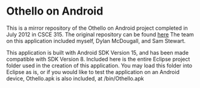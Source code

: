 Othello on Android
===============

This is a mirror repository of the Othello on Android project completed in July 2012 in CSCE 315. 
The original repository can be found [here](http://code.google.com/p/team3-othello/source/browse/#svn%2Ftrunk%2FAndroid%2FOthello)
The team on this application included myself, Dylan McDougall, and Sam Stewart.

This application is built with Android SDK Version 15, and has been made compatible with SDK Version 8.
Included here is the entire Eclipse project folder used in the creation of this application. 
You may load this folder into Eclipse as is, or if you would like to test the application on an Android device,
Othello.apk is also included, at /bin/Othello.apk